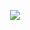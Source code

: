 <p align="center">
<a href="https://git.io/streak-stats"> <img src= "https://streak-stats.demolab.com?user=elizabetholsavsky&theme=green-nur&hide_border=true&date_format=M%20j%5B%2C%20Y%5D"/></a>
</p>

